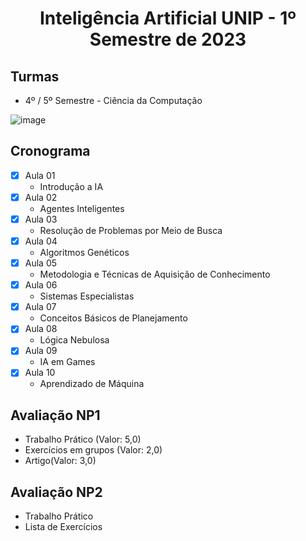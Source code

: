 <h1 align="center">
    Inteligência Artificial UNIP - 1º Semestre de 2023
</h1>

## Turmas
- 4º / 5º Semestre - Ciência da Computação

![image](https://user-images.githubusercontent.com/70485830/217884586-36e66f3c-ba65-4639-beff-af10df9bad24.png)

## Cronograma

- [x]  Aula 01
    - Introdução a IA
- [x]  Aula 02
    - Agentes Inteligentes
- [x]  Aula 03
    - Resolução de Problemas por Meio de Busca
- [x]  Aula 04
    - Algoritmos Genéticos
- [x]  Aula 05 
    - Metodologia e Técnicas de Aquisição de Conhecimento
- [x]  Aula 06
    - Sistemas Especialistas
- [x] Aula 07
    - Conceitos Básicos de Planejamento
- [x]  Aula 08
    - Lógica Nebulosa
- [x]  Aula 09
    - IA em Games
- [x]  Aula 10
    - Aprendizado de Máquina



## Avaliação NP1
- Trabalho Prático (Valor: 5,0)
- Exercícios em grupos (Valor: 2,0)
- Artigo(Valor: 3,0)

## Avaliação NP2
- Trabalho Prático
- Lista de Exercícios



